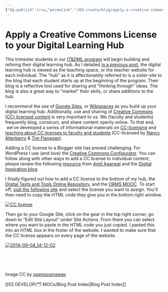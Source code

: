 ```yaml
---
{"dg-publish":true,"permalink":"/03-create/blog/apply-a-creative-commons-license-to-your-digital-learning-hub/","title":"Apply a Creative Commons License to your Digital Learning Hub","tags":["creative-commons","digital-learning-hub","google-sites"]}
---
```



# Apply a Creative Commons License to your Digital Learning Hub

This trimester students in our [IT&DML program](https://twitter.com/itdml) will begin building and refining their digital learning hub. As I detailed [in a previous post](http://wiobyrne.com/use-google-sites-for-educators-to-build-your-own-digital-learning-hub/), the digital learning hub is viewed as the teaching space, or the teacher website for each individual. The "hub" as it is affectionately referred to is a sister-site to the blog that each student starts up at the beginning of the program. Their blog is a reflective tool used for sharing and "thinking through" ideas. The blog is also a great way to "market" their skills, or share additions to the hub.

I recommend the use of [Google Sites](https://sites.google.com/site/textsandtools/techtutorials/google-sites), or [Wikispaces](https://sites.google.com/site/textsandtools/techtutorials/wikispaces) as you build up your digital learning hub. Additionally, use and sharing of [Creative Commons (CC) licensed content](http://wiobyrne.com/tag/creative-commons/) is very important to us. We (faculty and students) frequently blog, construct, and share content openly online. To that end,  we've developed a series of informational materials on [CC-licensing](https://sites.google.com/site/textsandtools/creative-commons) and [teaching about CC licenses to faculty and students](https://sites.google.com/site/textsandtools/creative-commons/copyright-fair-use-creative-commons-learning-module) (CC-licensed by [Nancy Atterberry](https://twitter.com/NancyAtterberry) & [Tim Flanagan](https://twitter.com/TFlanagan01)).

Adding a CC license to a Blogger site has proved challenging. For WordPress I use (and love) the [Creative Commons Configurator](https://wordpress.org/plugins/creative-commons-configurator-1/). You can follow along with other ways to add a CC license to individual content, please review the following [resource](http://www.labnol.org/software/tutorials/apply-creative-commons-license/2002/) from [Amit Agarwal](https://twitter.com/labnol) and the [Digital Inspiration blog](http://www.labnol.org/).

I finally figured out how to add a CC license to the bottom of my hub, the [Digital Texts and Tools Online Repository](https://sites.google.com/site/textsandtools/), and the [ORMS MOOC](https://sites.google.com/site/ormsmodel/). To start off, [visit the following site](http://creativecommons.org/choose/) and select the license you want to assign. You'll then need to copy the HTML code they give you in the bottom right window.

[![CC license](images/CC-license.gif)](http://wiobyrne.com/wp-content/uploads/2014/09/CC-license.gif)

Then go to your Google Site, click on the gear in the top right corner, go down to "Edit Site Layout" under Site Actions. From there you can select where you want to paste in the HTML code you just copied. I pasted this into an HTML box in the footer of the website. I wanted to make sure that the CC license appears on every page of the website.

[![2014-09-04_14-12-02](images/2014-09-04_14-12-02.gif)](http://wiobyrne.com/wp-content/uploads/2014/09/2014-09-04_14-12-02.gif)

 

 

Image CC by [opensourceway](https://www.flickr.com/photos/opensourceway/5537457437/in/set-72157625612605617)

[[02 DEVELOP/🗂️ MOCs/Blog Post Index\|Blog Post Index]]